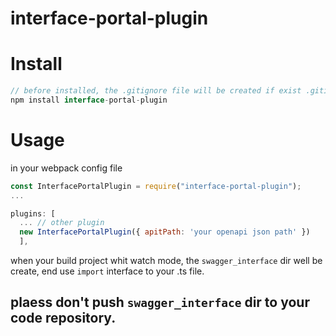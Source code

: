 # interface-portal-plugin

# Install

```js
// before installed, the .gitignore file will be created if exist .gitignore then insert some string
npm install interface-portal-plugin
```

# Usage

in your webpack config file

```js
const InterfacePortalPlugin = require("interface-portal-plugin");
...

plugins: [
  ... // other plugin
  new InterfacePortalPlugin({ apitPath: 'your openapi json path' })
  ],
```

when your build project whit watch mode,
the `swagger_interface` dir well be create,
end use `import` interface to your .ts file.

## plaess don't push `swagger_interface` dir to your code repository.
